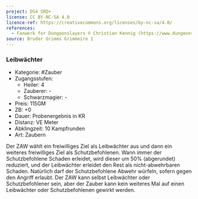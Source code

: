 ```yaml
---
project: DS4 SRD+
license: CC BY-NC-SA 4.0
licence-ref: https://creativecommons.org/licenses/by-nc-sa/4.0/
references: 
  - Fanwerk for Dungeonslayers © Christian Kennig (https://www.dungeonslayers.net/)
source: Bruder Grimms Grimmoire 1
---
```


### Leibwächter

- Kategorie: #Zauber
- Zugangsstufen:
  - Heiler: 4
  - Zauberer: -
  - Schwarzmagier: -
- Preis: 115GM
- ZB: +0
- Dauer: Probenergebnis in KR
- Distanz: VE Meter
- Abklingzeit: 10 Kampfrunden
- Art: Zaubern

Der ZAW wählt ein freiwilliges Ziel als Leibwächter aus und dann ein weiteres freiwilliges Ziel als Schutzbefohlenen. Wann immer der Schutzbefohlene Schaden erleidet, wird dieser um 50% (abgerundet) reduziert, und der Leibwächter erleidet den Rest als nicht-abwehrbaren Schaden. Natürlich darf der Schutzbefohlene Abwehr würfeln, sofern gegen den Angriff erlaubt. Der ZAW kann selbst Leibwächter oder Schutzbefohlener sein, aber der Zauber kann kein weiteres Mal auf einen Leibwächter oder Schutzbefohlenen gewirkt werden.

